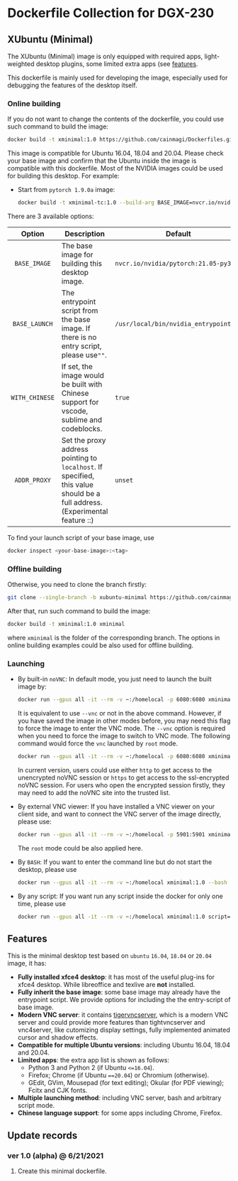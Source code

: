 # Dockerfile Collection for DGX-230

## XUbuntu (Minimal)

The XUbuntu (Minimal) image is only equipped with required apps, light-weighted desktop plugins, some limited extra apps (see [features](#features).

This dockerfile is mainly used for developing the image, especially used for debugging the features of the desktop itself.

### Online building

If you do not want to change the contents of the dockerfile, you could use such command to build the image:

```Bash
docker build -t xminimal:1.0 https://github.com/cainmagi/Dockerfiles.git#xubuntu-minimal
```

This image is compatible for Ubuntu 16.04, 18.04 and 20.04. Please check your base image and confirm that the Ubuntu inside the image is compatible with this dockerfile. Most of the NVIDIA images could be used for building this desktop. For example:

* Start from `pytorch 1.9.0a` image:

  ```bash
  docker build -t xminimal-tc:1.0 --build-arg BASE_IMAGE=nvcr.io/nvidia/pytorch:21.05-py3 --build-arg BASE_LAUNCH=/usr/local/bin/nvidia_entrypoint.sh https://github.com/cainmagi/Dockerfiles.git#xubuntu-minimal
  ```

There are 3 available options:

| Option  | Description | Default |
| :-----: | ----------- | ------- |
| `BASE_IMAGE` | The base image for building this desktop image. | `nvcr.io/nvidia/pytorch:21.05-py3` |
| `BASE_LAUNCH` | The entrypoint script from the base image. If there is no entry script, please use`""`. | `/usr/local/bin/nvidia_entrypoint.sh` |
| `WITH_CHINESE` | If set, the image would be built with Chinese support for vscode, sublime and codeblocks. | `true` |
| `ADDR_PROXY` | Set the proxy address pointing to `localhost`. If specified, this value should be a full address. (Experimental feature ::) | `unset` |

To find your launch script of your base image, use

```bash
docker inspect <your-base-image>:<tag>
```

### Offline building

Otherwise, you need to clone the branch firstly:

```Bash
git clone --single-branch -b xubuntu-minimal https://github.com/cainmagi/Dockerfiles.git xminimal
```

After that, run such command to build the image:

```Bash
docker build -t xminimal:1.0 xminimal
```

where `xminimal` is the folder of the corresponding branch. The options in online building examples could be also used for offline building.

### Launching

* By built-in `noVNC`: In default mode, you just need to launch the built image by:

  ```bash
  docker run --gpus all -it --rm -v ~:/homelocal -p 6080:6080 xminimal:1.0
  ```

  It is equivalent to use `--vnc` or not in the above command. However, if you have saved the image in other modes before, you may need this flag to force the image to enter the VNC mode. The `--vnc` option is required when you need to force the image to switch to VNC mode. The following command would force the `vnc` launched by `root` mode.

  ```bash
  docker run --gpus all -it --rm -v ~:/homelocal -p 6080:6080 xminimal:1.0 --root
  ```

  In current version, users could use either `http` to get access to the unencrypted noVNC session or `https` to get access to the ssl-encrypted noVNC session. For users who open the encrypted session firstly, they may need to add the noVNC site into the trusted list.

* By external VNC viewer: If you have installed a VNC viewer on your client side, and want to connect the VNC server of the image directly, please use:

  ```bash
  docker run --gpus all -it --rm -v ~:/homelocal -p 5901:5901 xminimal:1.0
  ```

  The `root` mode could be also applied here.

* By `BASH`: If you want to enter the command line but do not start the desktop, please use

  ```bash
  docker run --gpus all -it --rm -v ~:/homelocal xminimal:1.0 --bash
  ```

* By any script: If you want run any script inside the docker for only one time, please use

  ```bash
  docker run --gpus all -it --rm -v ~:/homelocal xminimal:1.0 script=<the-path-to-your-script>
  ```

## Features

This is the minimal desktop test based on `ubuntu` `16.04`, `18.04` or `20.04` image, it has:

* **Fully installed xfce4 desktop**: it has most of the useful plug-ins for xfce4 desktop. While libreoffice and texlive are **not** installed.
* **Fully inherit the base image**: some base image may already have the entrypoint script. We provide options for including the the entry-script of base image.
* **Modern VNC server**: it contains [tigervncserver][tigervnc], which is a modern VNC server and could provide more features than tightvncserver and vnc4server, like cutomizing display settings, fully implemented animated cursor and shadow effects.
* **Compatible for multiple Ubuntu versions**: including Ubuntu 16.04, 18.04 and 20.04.
* **Limited apps**: the extra app list is shown as follows:
  * Python 3 and Python 2 (if Ubuntu `<=16.04`).
  * Firefox; Chrome (if Ubuntu `==20.04`) or Chromium (otherwise).
  * GEdit, GVim, Mousepad (for text editing); Okular (for PDF viewing); Fcitx and CJK fonts.
* **Multiple launching method**: including VNC server, bash and arbitrary script mode.
* **Chinese language support**: for some apps including Chrome, Firefox.

## Update records

### ver 1.0 (alpha) @ 6/21/2021

1. Create this minimal dockerfile.

[tigervnc]: https://github.com/TigerVNC/tigervnc

